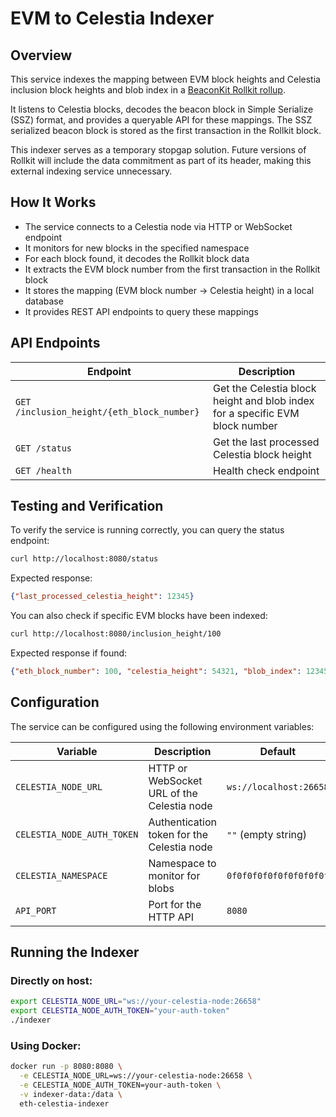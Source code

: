 # EVM to Celestia Indexer

## Overview

This service indexes the mapping between EVM block heights and Celestia inclusion block heights and blob index in a
[BeaconKit Rollkit rollup](https://github.com/rollkit/beacon-kit/tree/rollkit).

It listens to Celestia blocks, decodes the beacon block in Simple Serialize
(SSZ) format, and provides a queryable API for these mappings. The SSZ
serialized beacon block is stored as the first transaction in the Rollkit
block.

This indexer serves as a temporary stopgap solution. Future versions of
Rollkit will include the data commitment as part of its header, making this external indexing service unnecessary.

## How It Works

* The service connects to a Celestia node via HTTP or WebSocket endpoint
* It monitors for new blocks in the specified namespace
* For each block found, it decodes the Rollkit block data
* It extracts the EVM block number from the first transaction in the Rollkit block
* It stores the mapping (EVM block number → Celestia height) in a local database
* It provides REST API endpoints to query these mappings

## API Endpoints

| Endpoint | Description |
|----------|-------------|
| `GET /inclusion_height/{eth_block_number}` | Get the Celestia block height and blob index for a specific EVM block number |
| `GET /status` | Get the last processed Celestia block height |
| `GET /health` | Health check endpoint |

## Testing and Verification

To verify the service is running correctly, you can query the status endpoint:

```bash
curl http://localhost:8080/status
```

Expected response:
```json
{"last_processed_celestia_height": 12345}
```

You can also check if specific EVM blocks have been indexed:

```bash
curl http://localhost:8080/inclusion_height/100
```

Expected response if found:
```json
{"eth_block_number": 100, "celestia_height": 54321, "blob_index": 12345}
```

## Configuration

The service can be configured using the following environment variables:

| Variable | Description | Default |
|----------|-------------|---------|
| `CELESTIA_NODE_URL` | HTTP or WebSocket URL of the Celestia node | `ws://localhost:26658` |
| `CELESTIA_NODE_AUTH_TOKEN` | Authentication token for the Celestia node | `""` (empty string) |
| `CELESTIA_NAMESPACE` | Namespace to monitor for blobs | `0f0f0f0f0f0f0f0f0f0f` |
| `API_PORT` | Port for the HTTP API | `8080` |

## Running the Indexer

### Directly on host:

```bash
export CELESTIA_NODE_URL="ws://your-celestia-node:26658"
export CELESTIA_NODE_AUTH_TOKEN="your-auth-token"
./indexer
```

### Using Docker:

```bash
docker run -p 8080:8080 \
  -e CELESTIA_NODE_URL=ws://your-celestia-node:26658 \
  -e CELESTIA_NODE_AUTH_TOKEN=your-auth-token \
  -v indexer-data:/data \
  eth-celestia-indexer
```

